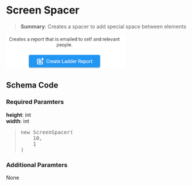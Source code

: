 # Screen Spacer
<blockquote>
<Strong>Summary</Strong>: Creates a spacer to add special space between elements
</blockquote>

<img src="./images/component_examples/spacer_example.png" alt="Icon Example">

## Schema Code

### Required Paramters
<strong>height</strong>: int<br>
<strong>width</strong>: int<br>

<blockquote>
<pre>
new ScreenSpacer(
    10, 
    1
)
</pre>
</blockquote>

### Additional Paramters
None